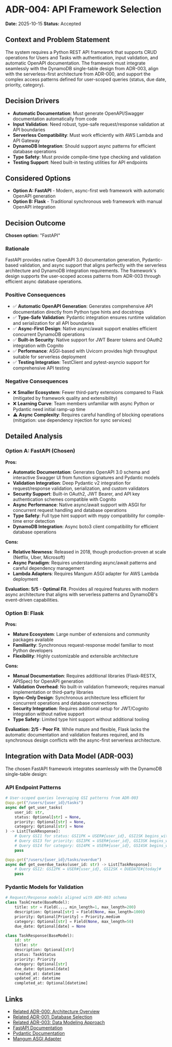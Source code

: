 # ADR-004: API Framework Selection

**Date:** 2025-10-15
**Status:** Accepted

## Context and Problem Statement

The system requires a Python REST API framework that supports CRUD operations for Users and Tasks with authentication, input validation, and automatic OpenAPI documentation. The framework must integrate seamlessly with the DynamoDB single-table design from ADR-003, align with the serverless-first architecture from ADR-000, and support the complex access patterns defined for user-scoped queries (status, due date, priority, category).

## Decision Drivers

* **Automatic Documentation**: Must generate OpenAPI/Swagger documentation automatically from code
* **Input Validation**: Need robust, type-safe request/response validation at API boundaries
* **Serverless Compatibility**: Must work efficiently with AWS Lambda and API Gateway
* **DynamoDB Integration**: Should support async patterns for efficient database operations
* **Type Safety**: Must provide compile-time type checking and validation
* **Testing Support**: Need built-in testing utilities for API endpoints

## Considered Options

* **Option A: FastAPI** - Modern, async-first web framework with automatic OpenAPI generation
* **Option B: Flask** - Traditional synchronous web framework with manual OpenAPI integration

## Decision Outcome

**Chosen option:** "FastAPI"

### Rationale

FastAPI provides native OpenAPI 3.0 documentation generation, Pydantic-based validation, and async support that aligns perfectly with the serverless architecture and DynamoDB integration requirements. The framework's design supports the user-scoped access patterns from ADR-003 through efficient async database operations.

### Positive Consequences

* ✅ **Automatic OpenAPI Generation**: Generates comprehensive API documentation directly from Python type hints and docstrings
* ✅ **Type-Safe Validation**: Pydantic integration ensures runtime validation and serialization for all API boundaries
* ✅ **Async-First Design**: Native async/await support enables efficient concurrent DynamoDB operations
* ✅ **Built-in Security**: Native support for JWT Bearer tokens and OAuth2 integration with Cognito
* ✅ **Performance**: ASGI-based with Uvicorn provides high throughput suitable for serverless deployment
* ✅ **Testing Integration**: TestClient and pytest-asyncio support for comprehensive API testing

### Negative Consequences

* ❌ **Smaller Ecosystem**: Fewer third-party extensions compared to Flask (mitigated by framework quality and extensibility)
* ❌ **Learning Curve**: Team members unfamiliar with async Python or Pydantic need initial ramp-up time
* ⚠️ **Async Complexity**: Requires careful handling of blocking operations (mitigation: use dependency injection for sync services)

## Detailed Analysis

### Option A: FastAPI (Chosen)

**Pros:**
- **Automatic Documentation**: Generates OpenAPI 3.0 schema and interactive Swagger UI from function signatures and Pydantic models
- **Validation Integration**: Deep Pydantic v2 integration for request/response validation, serialization, and custom validators
- **Security Support**: Built-in OAuth2, JWT Bearer, and API key authentication schemes compatible with Cognito
- **Async Performance**: Native async/await support with ASGI for concurrent request handling and database operations
- **Type Safety**: Full type hint support with mypy compatibility for compile-time error detection
- **DynamoDB Integration**: Async boto3 client compatibility for efficient database operations

**Cons:**
- **Relative Newness**: Released in 2018, though production-proven at scale (Netflix, Uber, Microsoft)
- **Async Paradigm**: Requires understanding async/await patterns and careful dependency management
- **Lambda Adapters**: Requires Mangum ASGI adapter for AWS Lambda deployment

**Evaluation:** **5/5 - Optimal Fit**. Provides all required features with modern async architecture that aligns with serverless patterns and DynamoDB's event-driven capabilities.

### Option B: Flask

**Pros:**
- **Mature Ecosystem**: Large number of extensions and community packages available
- **Familiarity**: Synchronous request-response model familiar to most Python developers
- **Flexibility**: Highly customizable and extensible architecture

**Cons:**
- **Manual Documentation**: Requires additional libraries (Flask-RESTX, APISpec) for OpenAPI generation
- **Validation Overhead**: No built-in validation framework; requires manual implementation or third-party libraries
- **Sync-Only Design**: Synchronous architecture less efficient for concurrent operations and database connections
- **Security Integration**: Requires additional setup for JWT/Cognito integration without native support
- **Type Safety**: Limited type hint support without additional tooling

**Evaluation:** **2/5 - Poor Fit**. While mature and flexible, Flask lacks the automatic documentation and validation features required, and its synchronous design conflicts with the async-first serverless architecture.

## Integration with Data Model (ADR-003)

The chosen FastAPI framework integrates seamlessly with the DynamoDB single-table design:

### API Endpoint Patterns
```python
# User-scoped queries leveraging GSI patterns from ADR-003
@app.get("/users/{user_id}/tasks")
async def get_user_tasks(
    user_id: str,
    status: Optional[str] = None,
    priority: Optional[str] = None,
    category: Optional[str] = None
) -> List[TaskResponse]:
    # Query GSI1 for status: GSI1PK = USER#{user_id}, GSI1SK begins_with STATUS#
    # Query GSI3 for priority: GSI3PK = USER#{user_id}, GSI3SK begins_with PRIORITY#
    # Query GSI4 for category: GSI4PK = USER#{user_id}, GSI4SK begins_with CATEGORY#
    pass

@app.get("/users/{user_id}/tasks/overdue")
async def get_overdue_tasks(user_id: str) -> List[TaskResponse]:
    # Query GSI2: GSI2PK = USER#{user_id}, GSI2SK < DUEDATE#{today}#
    pass
```

### Pydantic Models for Validation
```python
# Request/Response models aligned with ADR-003 schema
class TaskCreate(BaseModel):
    title: str = Field(..., min_length=1, max_length=200)
    description: Optional[str] = Field(None, max_length=1000)
    priority: Optional[Priority] = Priority.medium
    category: Optional[str] = Field(None, max_length=50)
    due_date: Optional[date] = None

class TaskResponse(BaseModel):
    id: str
    title: str
    description: Optional[str]
    status: TaskStatus
    priority: Priority
    category: Optional[str]
    due_date: Optional[date]
    created_at: datetime
    updated_at: datetime
    completed_at: Optional[datetime]
```

## Links

* [Related ADR-000: Architecture Overview](000-architecture-overview.md)
* [Related ADR-001: Database Selection](001-database-selection.md)
* [Related ADR-003: Data Modeling Approach](003-data-modeling-approach.md)
* [FastAPI Documentation](https://fastapi.tiangolo.com/)
* [Pydantic Documentation](https://docs.pydantic.dev/)
* [Mangum ASGI Adapter](https://mangum.readthedocs.io/)